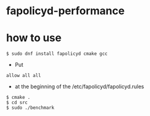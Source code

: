 # fapolicyd-performance

# how to use

```
$ sudo dnf install fapolicyd cmake gcc
```

* Put
```
allow all all
```
* at the beginning of the /etc/fapolicyd/fapolicyd.rules

```
$ cmake .
$ cd src
$ sudo ./benchmark
```

